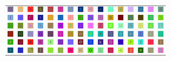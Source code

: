 <table>
<tr>
<td><img src="43.gif"></td>
<td><img src="29.gif"></td>
<td><img src="76.gif"></td>
<td><img src="26.gif"></td>
<td><img src="68.gif"></td>
<td><img src="3F.gif"></td>
<td><img src="25.gif"></td>
<td><img src="35.gif"></td>
<td><img src="75.gif"></td>
<td><img src="2B.gif"></td>
<td><img src="2C.gif"></td>
<td><img src="67.gif"></td>
<td><img src="60.gif"></td>
<td><img src="7E.gif"></td>
<td><img src="3B.gif"></td>
<td><img src="38.gif"></td>
</tr>
<tr>
<td><img src="7B.gif"></td>
<td><img src="4A.gif"></td>
<td><img src="46.gif"></td>
<td><img src="49.gif"></td>
<td><img src="56.gif"></td>
<td><img src="7C.gif"></td>
<td><img src="22.gif"></td>
<td><img src="57.gif"></td>
<td><img src="36.gif"></td>
<td><img src="2D.gif"></td>
<td><img src="53.gif"></td>
<td><img src="3A.gif"></td>
<td><img src="24.gif"></td>
<td><img src="34.gif"></td>
<td><img src="4E.gif"></td>
<td><img src="37.gif"></td>
</tr>
<tr>
<td><img src="5A.gif"></td>
<td><img src="64.gif"></td>
<td><img src="73.gif"></td>
<td><img src="27.gif"></td>
<td><img src="71.gif"></td>
<td><img src="4B.gif"></td>
<td><img src="54.gif"></td>
<td><img src="74.gif"></td>
<td><img src="6E.gif"></td>
<td><img src="5D.gif"></td>
<td><img src="70.gif"></td>
<td><img src="4D.gif"></td>
<td><img src="3D.gif"></td>
<td><img src="72.gif"></td>
<td><img src="77.gif"></td>
<td><img src="4C.gif"></td>
</tr>
<tr>
<td><img src="59.gif"></td>
<td><img src="48.gif"></td>
<td><img src="gr1.gif"></td>
<td><img src="51.gif"></td>
<td><img src="gr2.gif"></td>
<td><img src="69.gif"></td>
<td><img src="5F.gif"></td>
<td><img src="6D.gif"></td>
<td><img src="41.gif"></td>
<td><img src="78.gif"></td>
<td><img src="47.gif"></td>
<td><img src="39.gif"></td>
<td><img src="3E.gif"></td>
<td><img src="5B.gif"></td>
<td><img src="63.gif"></td>
<td><img src="50.gif"></td>
</tr>
<tr>
<td><img src="7A.gif"></td>
<td><img src="55.gif"></td>
<td><img src="58.gif"></td>
<td><img src="42.gif"></td>
<td><img src="31.gif"></td>
<td><img src="66.gif"></td>
<td><img src="2F.gif"></td>
<td><img src="40.gif"></td>
<td><img src="30.gif"></td>
<td><img src="6B.gif"></td>
<td><img src="44.gif"></td>
<td><img src="5E.gif"></td>
<td><img src="21.gif"></td>
<td><img src="32.gif"></td>
<td><img src="65.gif"></td>
<td><img src="6C.gif"></td>
</tr>
<tr>
<td><img src="2A.gif"></td>
<td><img src="2E.gif"></td>
<td><img src="gr3.gif"></td>
<td><img src="7D.gif"></td>
<td><img src="79.gif"></td>
<td><img src="6A.gif"></td>
<td><img src="3C.gif"></td>
<td><img src="52.gif"></td>
<td><img src="4F.gif"></td>
<td><img src="28.gif"></td>
<td><img src="23.gif"></td>
<td><img src="6F.gif"></td>
<td><img src="33.gif"></td>
<td><img src="61.gif"></td>
<td><img src="62.gif"></td>
<td><img src="45.gif"></td>
</tr>
</table>

